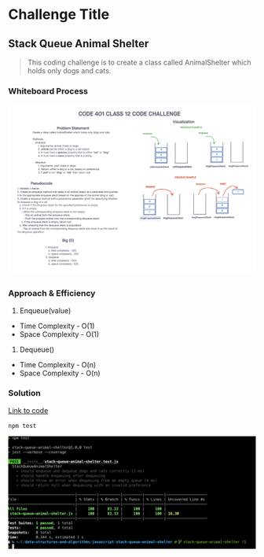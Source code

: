 # Challenge Title
## Stack Queue Animal Shelter
> This coding challenge is to create a class called AnimalShelter which holds only dogs and cats.

### Whiteboard Process
![Stack Queue Animal Shelter](../images/stack-queue-animal-shelter.png)

### Approach & Efficiency
<!-- What approach did you take? Why? What is the Big O space/time for this approach? -->

1. Enqueue(value)
  * Time Complexity - O(1)
  * Space Complexity - O(1)
1. Dequeue()
  * Time Complexity - O(n)
  * Space Complexity - O(n)

### Solution
<!-- Show how to run your code, and examples of it in action -->
[Link to code](https://github.com/cleecoloma/data-structures-and-algorithms/tree/main/javascript/stack-queue-animal-shelter)
```text
npm test
```
![Stack Queue Animal Shelter](../images/stack-queue-animal-shelter-test.png)


